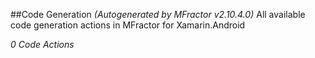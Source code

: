 ##Code Generation
*(Autogenerated by MFractor v2.10.4.0)*
All available code generation actions in MFractor for Xamarin.Android

*0 Code Actions*
